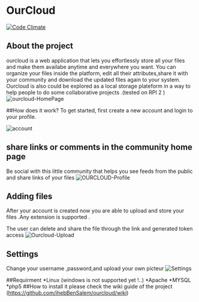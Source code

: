 # OurCloud
[![Code Climate](https://codeclimate.com/repos/5780136c093b460089003cc7/badges/8781df0ad56ba204be61/gpa.svg)](https://codeclimate.com/repos/5780136c093b460089003cc7/feed)
## About the project
ourcloud is a web application that lets you effortlessly store all your files and make them availabe anytime and everywhere you want. You can organize your files inside the platform, edit all their attributes,share it with your community and download the updated files again to your system.
Ourcloud is also could be explored as a local storage plateform in a way to help people to do some collaborative projects .(tested on RPI 2 )
![ourcloud-HomePage](http://i.imgur.com/4U0m1y5.png)

##How does it work?
To get started, first create a new account and login to your profile.
 
![account](http://i.imgur.com/tFDODq6.png)

## share links or comments in the community home page
Be social with this little community that helps you see feeds from the public and share links of your files
![OURCLOUD-Profile](http://i.imgur.com/SBnzhb1.png)

## Adding files
After your account is created now you are able to upload and store your files .Any extension is supported .

The user can delete and share the file through the link and generated token access
![Ourcloud-Upload](http://i.imgur.com/L3qkfph.png)

## Settings
Change your username ,password,and upload your own picteur
![Settings](http://i.imgur.com/YOGNJTe.png)

##Requirment
*Linux (windows is not supported yet !..) 
*Apache
*MYSQL
*php5
##How to install it
please check the wiki guide of the project (https://github.com/ihebBenSalem/ourcloud/wiki)
